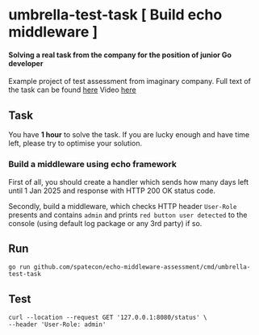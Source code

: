 # umbrella-test-task [ Build echo middleware ]
#### Solving a real task from the company for the position of junior Go developer

Example project of test assessment from imaginary company. Full text of the task can be found [here](docs/testtask.pdf)
Video [here](https://youtu.be/Lsh3ylmXdJ8)

## Task

You have **1 hour** to solve the task. If you are lucky enough and have time left, please try to optimise your solution.

### Build a middleware using echo framework

First of all, you should create a handler which sends how many days left until 1 Jan 2025 and response with HTTP 200 OK status code.

Secondly, build a middleware, which checks HTTP header `User-Role` presents and contains `admin` and prints `red button user detected` to the console (using default log package or any 3rd party) if so.

## Run

```shell
go run github.com/spatecon/echo-middleware-assessment/cmd/umbrella-test-task
```

## Test

```shell
curl --location --request GET '127.0.0.1:8080/status' \
--header 'User-Role: admin'
```
